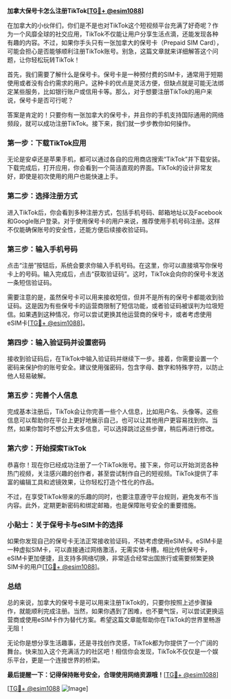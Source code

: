**加拿大保号卡怎么注册TikTok[[TG💪+ @esim1088](https://t.me/s/esim1088)]**

在加拿大的小伙伴们，你们是不是也对TikTok这个短视频平台充满了好奇呢？作为一个风靡全球的社交应用，TikTok不仅能让用户分享生活点滴，还能发现各种有趣的内容。不过，如果你手头只有一张加拿大的保号卡（Prepaid SIM Card），可能会担心是否能够顺利注册TikTok账号。别急，这篇文章就来详细解答这个问题，让你轻松玩转TikTok！

首先，我们需要了解什么是保号卡。保号卡是一种预付费的SIM卡，通常用于短期使用或者没有合约需求的用户。这种卡的优点是灵活方便，但缺点就是可能无法绑定某些服务，比如银行账户或信用卡等。那么，对于想要注册TikTok的用户来说，保号卡是否可行呢？

答案是肯定的！只要你有一张加拿大的保号卡，并且你的手机支持国际通用的网络频段，就可以成功注册TikTok。接下来，我们就一步步教你如何操作。

### 第一步：下载TikTok应用

无论是安卓还是苹果手机，都可以通过各自的应用商店搜索“TikTok”并下载安装。下载完成后，打开应用，你会看到一个简洁直观的界面。TikTok的设计非常友好，即使是初次使用的用户也能快速上手。

### 第二步：选择注册方式

进入TikTok后，你会看到多种注册方式，包括手机号码、邮箱地址以及Facebook和Google账户登录。对于使用保号卡的用户来说，推荐使用手机号码注册。这样不仅能确保账号的安全性，还能方便后续接收验证码。

### 第三步：输入手机号码

点击“注册”按钮后，系统会要求你输入手机号码。在这里，你可以直接填写你保号卡上的号码。输入完成后，点击“获取验证码”。这时，TikTok会向你的保号卡发送一条短信验证码。

需要注意的是，虽然保号卡可以用来接收短信，但并不是所有的保号卡都能收到验证码。这是因为有些保号卡的运营商限制了短信功能，或者验证码被误判为垃圾短信。如果遇到这种情况，你可以尝试更换其他运营商的保号卡，或者考虑使用eSIM卡[[TG💪+ @esim1088](https://t.me/s/esim1088)]。

### 第四步：输入验证码并设置密码

接收到验证码后，在TikTok中输入验证码并继续下一步。接着，你需要设置一个密码来保护你的账号安全。建议使用强密码，包含字母、数字和特殊字符，以防止他人轻易破解。

### 第五步：完善个人信息

完成基本注册后，TikTok会让你完善一些个人信息，比如用户名、头像等。这些信息可以帮助你在平台上更好地展示自己，也可以让其他用户更容易找到你。当然，如果你暂时不想公开太多信息，可以选择跳过这些步骤，稍后再进行修改。

### 第六步：开始探索TikTok

恭喜你！现在你已经成功注册了一个TikTok账号。接下来，你可以开始浏览各种热门视频，关注感兴趣的创作者，甚至尝试制作自己的短视频。TikTok提供了丰富的编辑工具和滤镜效果，让你轻松打造个性化的作品。

不过，在享受TikTok带来的乐趣的同时，也要注意遵守平台规则，避免发布不当内容。此外，定期更新密码和绑定邮箱，也是保障账号安全的重要措施。

### 小贴士：关于保号卡与eSIM卡的选择

如果你发现自己的保号卡无法正常接收验证码，不妨考虑使用eSIM卡。eSIM卡是一种虚拟SIM卡，可以直接通过网络激活，无需实体卡槽。相比传统保号卡，eSIM卡更加便捷，且支持多网络切换，非常适合经常出国旅行或需要频繁更换SIM卡的用户[[TG💪+ @esim1088](https://t.me/s/esim1088)]。

### 总结

总的来说，加拿大的保号卡是可以用来注册TikTok的，只要你按照上述步骤操作，就能顺利完成注册。当然，如果你遇到了困难，也不要气馁，可以尝试更换运营商或使用eSIM卡作为替代方案。希望这篇文章能帮助你在TikTok的世界里畅游无阻！

无论你是想分享生活趣事，还是寻找创作灵感，TikTok都为你提供了一个广阔的舞台。快来加入这个充满活力的社区吧！相信你会发现，TikTok不仅仅是一个娱乐平台，更是一个连接世界的桥梁。

**最后提醒一下：记得保持账号安全，合理使用网络资源哦！**[[TG💪+ @esim1088](https://t.me/s/esim1088)]

[[TG💪+ @esim1088](https://t.me/s/esim1088) ![Image](https://i.postimg.cc/4NQfJmqS/Snipaste-2025-05-13-00-14-12.png)]